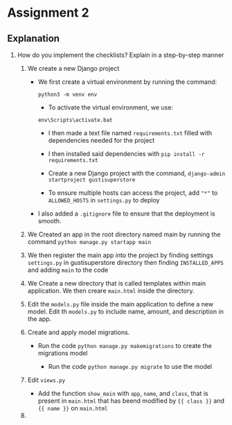 # Assignment 2

## Explanation

1. How do you implement the checklists? Explain in a step-by-step manner
	1. We create a new Django project
 		- We first create a virtual environment by running the command:

      		`python3 -m venv env`

     		- To activate the virtual environment, we use:

       		`env\Scripts\activate.bat`

     		- I then made a text file named `requirements.txt` filled with dependencies needed for the project
   
         	- I then installed said dependencies with `pip install -r requirements.txt`
    
          	- Create a new Django project with the command, `django-admin startproject gustisuperstore`
    
          	- To ensure multiple hosts can access the project, add `"*"` to `ALLOWED_HOSTS` in `settings.py` to deploy
    
   		- I also added a `.gitignore` file to ensure that the deployment is smooth.
   
   2. We Created an app in the root directory named main by running the command `python manage.py startapp main`
  
   3. We then register the main app into the project by finding settings `settings.py` in gustisuperstore directory then finding `INSTALLED_APPS` and adding `main` to the code
  
   4. We Create a new directory that is called templates within main application. We then creare `main.html` inside the directory.
  
   5. Edit the `models.py` file inside the main application to define a new model. Edit th `models.py` to include name, amount, and description in the app.
  
   6. Create and apply model migrations.
  
   		- Run the code `python manage.py makemigrations` to create the migrations model

     		- Run the code  `python manage.py migrate` to use the model

   7. Edit `views.py`

		- Add the function `show_main` with `app`, `name`, and `class`, that is present in `main.html` that has beend modified by `{{ class }}` and `{{ name }}` on `main.html`

   8.  
